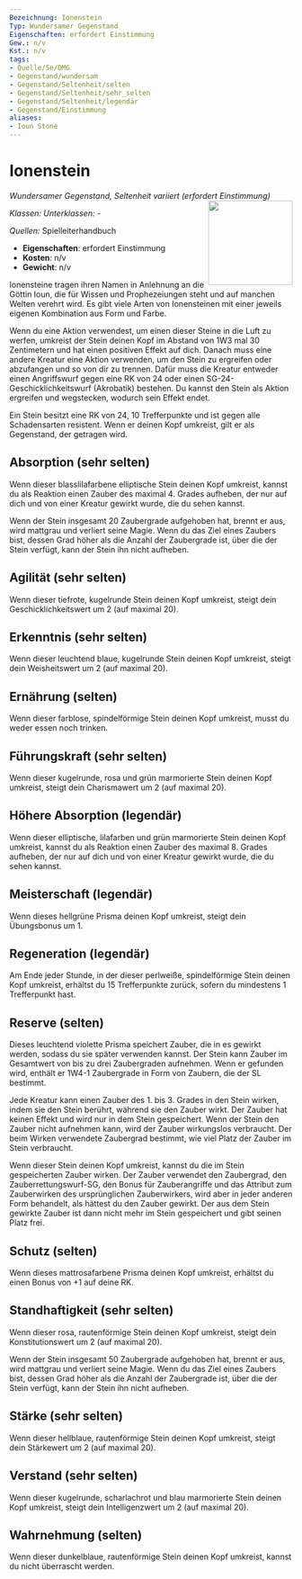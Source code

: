 ```yaml
---
Bezeichnung: Ionenstein
Typ: Wundersamer Gegenstand
Eigenschaften: erfordert Einstimmung
Gew.: n/v
Kst.: n/v
tags:
- Quelle/5e/DMG
- Gegenstand/wundersam
- Gegenstand/Seltenheit/selten
- Gegenstand/Seltenheit/sehr_selten
- Gegenstand/Seltenheit/legendär
- Gegenstand/Einstimmung
aliases:
- Ioun Stone
---
```

# Ionenstein
*Wundersamer Gegenstand, Seltenheit variiert (erfordert Einstimmung)*  
<img src="Ionenstein.webp" align="right" width="150">

_Klassen:_ 
_Unterklassen:_  -

_Quellen:_ Spielleiterhandbuch

- **Eigenschaften**: erfordert Einstimmung
- **Kosten**: n/v
- **Gewicht**: n/v

Ionensteine tragen ihren Namen in Anlehnung an die Göttin Ioun, die für Wissen und Prophezeiungen steht und auf manchen Welten verehrt wird. Es gibt viele Arten von Ionensteinen mit einer jeweils eigenen Kombination aus Form und Farbe.

Wenn du eine Aktion verwendest, um einen dieser Steine in die Luft zu werfen, umkreist der Stein deinen Kopf im Abstand von 1W3 mal 30 Zentimetern und hat einen positiven Effekt auf dich. Danach muss eine andere Kreatur eine Aktion verwenden, um den Stein zu ergreifen oder abzufangen und so von dir zu trennen. Dafür muss die Kreatur entweder einen Angriffswurf gegen eine RK von 24 oder einen SG-24-Geschicklichkeitswurf (Akrobatik) bestehen. Du kannst den Stein als Aktion ergreifen und wegstecken, wodurch sein Effekt endet.

Ein Stein besitzt eine RK von 24, 10 Trefferpunkte und ist gegen alle Schadensarten resistent. Wenn er deinen Kopf umkreist, gilt er als Gegenstand, der getragen wird.

## Absorption (sehr selten)
Wenn dieser blasslilafarbene elliptische Stein deinen Kopf umkreist, kannst du als Reaktion einen Zauber des maximal 4. Grades aufheben, der nur auf dich und von einer Kreatur gewirkt wurde, die du sehen kannst.

Wenn der Stein insgesamt 20 Zaubergrade aufgehoben hat, brennt er aus, wird mattgrau und verliert seine Magie. Wenn du das Ziel eines Zaubers bist, dessen Grad höher als die Anzahl der Zaubergrade ist, über die der Stein verfügt, kann der Stein ihn nicht aufheben.

## Agilität (sehr selten)
Wenn dieser tiefrote, kugelrunde Stein deinen Kopf umkreist, steigt dein Geschicklichkeitswert um 2 (auf maximal 20).

## Erkenntnis (sehr selten)
Wenn dieser leuchtend blaue, kugelrunde Stein deinen Kopf umkreist, steigt dein Weisheitswert um 2 (auf maximal 20).

## Ernährung (selten)
Wenn dieser farblose, spindelförmige Stein deinen Kopf umkreist, musst du weder essen noch trinken.

## Führungskraft (sehr selten)
Wenn dieser kugelrunde, rosa und grün marmorierte Stein deinen Kopf umkreist, steigt dein Charismawert um 2 (auf maximal 20).

## Höhere Absorption (legendär)
Wenn dieser elliptische, lilafarben und grün marmorierte Stein deinen Kopf umkreist, kannst du als Reaktion einen Zauber des maximal 8. Grades aufheben, der nur auf dich und von einer Kreatur gewirkt wurde, die du sehen kannst.

## Meisterschaft (legendär)
Wenn dieses hellgrüne Prisma deinen Kopf umkreist, steigt dein Übungsbonus um 1.

## Regeneration (legendär)
Am Ende jeder Stunde, in der dieser perlweiße, spindelförmige Stein deinen Kopf umkreist, erhältst du 15 Trefferpunkte zurück, sofern du mindestens 1 Trefferpunkt hast.

## Reserve (selten)
Dieses leuchtend violette Prisma speichert Zauber, die in es gewirkt werden, sodass du sie später verwenden kannst. Der Stein kann Zauber im Gesamtwert von bis zu drei Zaubergraden aufnehmen. Wenn er gefunden wird, enthält er 1W4-1 Zaubergrade in Form von Zaubern, die der SL bestimmt.

Jede Kreatur kann einen Zauber des 1. bis 3. Grades in den Stein wirken, indem sie den Stein berührt, während sie den Zauber wirkt. Der Zauber hat keinen Effekt und wird nur in dem Stein gespeichert. Wenn der Stein den Zauber nicht aufnehmen kann, wird der Zauber wirkungslos verbraucht. Der beim Wirken verwendete Zaubergrad bestimmt, wie viel Platz der Zauber im Stein verbraucht.

Wenn dieser Stein deinen Kopf umkreist, kannst du die im Stein gespeicherten Zauber wirken. Der Zauber verwendet den Zaubergrad, den Zauberrettungswurf-SG, den Bonus für Zauberangriffe und das Attribut zum Zauberwirken des ursprünglichen Zauberwirkers, wird aber in jeder anderen Form behandelt, als hättest du den Zauber gewirkt. Der aus dem Stein gewirkte Zauber ist dann nicht mehr im Stein gespeichert und gibt seinen Platz frei.

## Schutz (selten)
Wenn dieses mattrosafarbene Prisma deinen Kopf umkreist, erhältst du einen Bonus von +1 auf deine RK.

## Standhaftigkeit (sehr selten)
Wenn dieser rosa, rautenförmige Stein deinen Kopf umkreist, steigt dein Konstitutionswert um 2 (auf maximal 20).

Wenn der Stein insgesamt 50 Zaubergrade aufgehoben hat, brennt er aus, wird mattgrau und verliert seine Magie. Wenn du das Ziel eines Zaubers bist, dessen Grad höher als die Anzahl der Zaubergrade ist, über die der Stein verfügt, kann der Stein ihn nicht aufheben.

## Stärke (sehr selten)
Wenn dieser hellblaue, rautenförmige Stein deinen Kopf umkreist, steigt dein Stärkewert um 2 (auf maximal 20).

## Verstand (sehr selten)
Wenn dieser kugelrunde, scharlachrot und blau marmorierte Stein deinen Kopf umkreist, steigt dein Intelligenzwert um 2 (auf maximal 20).

## Wahrnehmung (selten)
Wenn dieser dunkelblaue, rautenförmige Stein deinen Kopf umkreist, kannst du nicht überrascht werden.